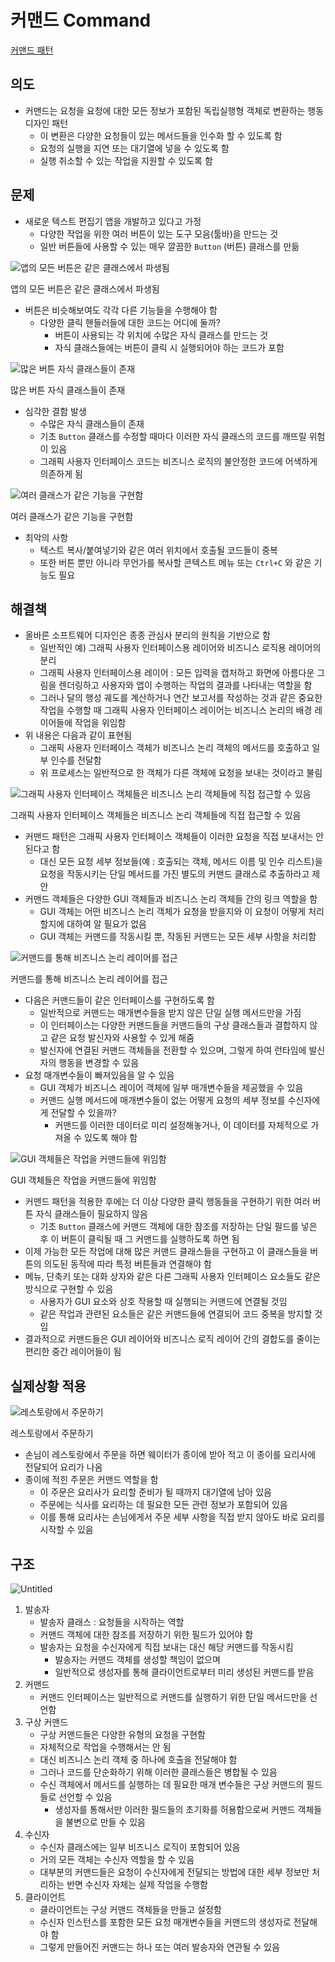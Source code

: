# 커맨드 Command

[커맨드 패턴](https://refactoring.guru/ko/design-patterns/command)

## 의도

- 커맨드는 요청을 요청에 대한 모든 정보가 포함된 독립실행형 객체로 변환하는 행동 디자인 패턴
    - 이 변환은 다양한 요청들이 있는 메서드들을 인수화 할 수 있도록 함
    - 요청의 실행을 지연 또는 대기열에 넣을 수 있도록 함
    - 실행 취소할 수 있는 작업을 지원할 수 있도록 함

## 문제

- 새로운 텍스트 편집기 앱을 개발하고 있다고 가정
    - 다양한 작업을 위한 여러 버튼이 있는 도구 모음(툴바)을 만드는 것
    - 일반 버튼들에 사용할 수 있는 매우 깔끔한 `Button` (버튼) 클래스를 만듦

![앱의 모든 버튼은 같은 클래스에서 파생됨](%E1%84%8F%E1%85%A5%E1%84%86%E1%85%A2%E1%86%AB%E1%84%83%E1%85%B3%20Command%2060d8250b8c9849e198220eb8f9781782/Untitled.png)

앱의 모든 버튼은 같은 클래스에서 파생됨

- 버튼은 비슷해보여도 각각 다른 기능들을 수행해야 함
    - 다양한 클릭 핸들러들에 대한 코드는 어디에 둘까?
        - 버튼이 사용되는 각 위치에 수많은 자식 클래스를 만드는 것
        - 자식 클래스들에는 버튼이 클릭 시 실행되어야 하는 코드가 포함

![많은 버튼 자식 클래스들이 존재](%E1%84%8F%E1%85%A5%E1%84%86%E1%85%A2%E1%86%AB%E1%84%83%E1%85%B3%20Command%2060d8250b8c9849e198220eb8f9781782/Untitled%201.png)

많은 버튼 자식 클래스들이 존재

- 심각한 결함 발생
    - 수많은 자식 클래스들이 존재
    - 기초 `Button` 클래스를 수정할 때마다 이러한 자식 클래스의 코드를 깨뜨릴 위험이 있음
    - 그래픽 사용자 인터페이스 코드는 비즈니스 로직의 불안정한 코드에 어색하게 의존하게 됨

![여러 클래스가 같은 기능을 구현함](%E1%84%8F%E1%85%A5%E1%84%86%E1%85%A2%E1%86%AB%E1%84%83%E1%85%B3%20Command%2060d8250b8c9849e198220eb8f9781782/Untitled%202.png)

여러 클래스가 같은 기능을 구현함

- 최악의 사항
    - 텍스트 복사/붙여넣기와 같은 여러 위치에서 호출될 코드들이 중복
    - 또한 버튼 뿐만 아니라 무언가를 복사할 콘텍스트 메뉴 또는 `Ctrl+C` 와 같은 기능도 필요

## 해결책

- 올바른 소프트웨어 디자인은 종종 관심사 분리의 원칙을 기반으로 함
    - 일반적인 예) 그래픽 사용자 인터페이스용 레이어와 비즈니스 로직용 레이어의 분리
    - 그래픽 사용자 인터페이스용 레이어 : 모든 입력을 캡처하고 화면에 아름다운 그림을 렌더링하고 사용자와 앱이 수행하는 작업의 결과를 나타내는 역할을 함
    - 그러나 달의 행성 궤도를 계산하거나 연간 보고서를 작성하는 것과 같은 중요한 작업을 수행할 때 그래픽 사용자 인터페이스 레이어는 비즈니스 논리의 배경 레이어들에 작업을 위임함
- 위 내용은 다음과 같이 표현됨
    - 그래픽 사용자 인터페이스 객체가 비즈니스 논리 객체의 메서드를 호출하고 일부 인수를 전달함
    - 위 프로세스는 일반적으로 한 객체가 다른 객체에 요청을 보내는 것이라고 불림

![그래픽 사용자 인터페이스 객체들은 비즈니스 논리 객체들에 직접 접근할 수 있음](%E1%84%8F%E1%85%A5%E1%84%86%E1%85%A2%E1%86%AB%E1%84%83%E1%85%B3%20Command%2060d8250b8c9849e198220eb8f9781782/Untitled%203.png)

그래픽 사용자 인터페이스 객체들은 비즈니스 논리 객체들에 직접 접근할 수 있음

- 커맨드 패턴은 그래픽 사용자 인터페이스 객체들이 이러한 요청을 직접 보내서는 안된다고 함
    - 대신 모든 요청 세부 정보들(예 : 호출되는 객체, 메서드 이름 및 인수 리스트)을 요청을 작동시키는 단일 메서드를 가진 별도의 커맨드 클래스로 추출하라고 제안
- 커맨드 객체들은 다양한 GUI 객체들과 비즈니스 논리 객체들 간의 링크 역할을 함
    - GUI 객체는 어떤 비즈니스 논리 객체가 요청을 받을지와 이 요청이 어떻게 처리할지에 대하여 알 필요가 없음
    - GUI 객체는 커맨드를 작동시킬 뿐, 작동된 커맨드는 모든 세부 사항을 처리함

![커맨드를 통해 비즈니스 논리 레이어를 접근](%E1%84%8F%E1%85%A5%E1%84%86%E1%85%A2%E1%86%AB%E1%84%83%E1%85%B3%20Command%2060d8250b8c9849e198220eb8f9781782/Untitled%204.png)

커맨드를 통해 비즈니스 논리 레이어를 접근

- 다음은 커맨드들이 같은 인터페이스를 구현하도록 함
    - 일반적으로 커맨드는 매개변수들을 받지 않은 단일 실행 메서드만을 가짐
    - 이 인터페이스는 다양한 커맨드들을 커맨드들의 구상 클래스들과 결합하지 않고 같은 요청 발신자와 사용할 수 있게 해줌
    - 발신자에 연결된 커맨드 객체들을 전환할 수 있으며, 그렇게 하여 런타임에 발신자의 행동을 변경할 수 있음
- 요청 매개변수들이 빠져있음을 알 수 있음
    - GUI  객체가 비즈니스 레이어 객체에 일부 매개변수들을 제공했을 수 있음
    - 커맨드 실행 메서드에 매개변수들이 없는 어떻게  요청의 세부 정보를 수신자에게 전달할 수 있을까?
        - 커맨드를 이러한 데이터로 미리 설정해놓거나, 이 데이터를 자체적으로 가져올 수 있도록 해야 함

![GUI 객체들은 작업을 커맨드들에 위임함](%E1%84%8F%E1%85%A5%E1%84%86%E1%85%A2%E1%86%AB%E1%84%83%E1%85%B3%20Command%2060d8250b8c9849e198220eb8f9781782/Untitled%205.png)

GUI 객체들은 작업을 커맨드들에 위임함

- 커맨드 패턴을 적용한 후에는 더 이상 다양한 클릭 행동들을 구현하기 위한 여러 버튼 자식 클래스들이 필요하지 않음
    - 기초 `Button` 클래스에 커맨드 객체에 대한 참조를 저장하는 단일 필드를 넣은 후 이 버튼이 클릭될 때 그 커맨드를 실행하도록 하면 됨
- 이제 가능한 모든 작업에 대해 많은 커맨드 클래스들을 구현하고 이 클래스들을 버튼의 의도된 동작에 따라 특정 버튼들과 연결해야 함
- 메뉴, 단축키 또는 대화 상자와 같은 다른 그래픽 사용자 인터페이스 요소들도 같은 방식으로 구현할 수 있음
    - 사용자가 GUI 요소와 상호 작용할 때 실행되는 커맨드에 연결될 것임
    - 같은 작업과 관련된 요소들은 같은 커맨드들에 연결되어 코드 중복을 방지할 것임
- 결과적으로 커맨드들은 GUI 레이어와 비즈니스 로직 레이어 간의 결합도를 줄이는 편리한 중간 레이어들이 됨

## 실제상황 적용

![레스토랑에서 주문하기](%E1%84%8F%E1%85%A5%E1%84%86%E1%85%A2%E1%86%AB%E1%84%83%E1%85%B3%20Command%2060d8250b8c9849e198220eb8f9781782/Untitled%206.png)

레스토랑에서 주문하기

- 손님이 레스토랑에서 주문을 하면 웨이터가 종이에 받아 적고 이 종이를 요리사에 전달되어 요리가 나옴
- 종이에 적힌 주문은 커맨드 역할을 함
    - 이 주문은 요리사가 요리할 준비가 될 때까지 대기열에 남아 있음
    - 주문에는 식사를 요리하는 데 필요한 모든 관련 정보가 포함되어 있음
    - 이를 통해 요리사는 손님에게서 주문 세부 사항을 직접 받지 않아도 바로 요리를 시작할 수 있음

## 구조

![Untitled](%E1%84%8F%E1%85%A5%E1%84%86%E1%85%A2%E1%86%AB%E1%84%83%E1%85%B3%20Command%2060d8250b8c9849e198220eb8f9781782/Untitled%207.png)

1. 발송자
    - 발송자 클래스 : 요청들을 시작하는 역할
    - 커맨드 객체에 대한 참조를 저장하기 위한 필드가 있어야 함
    - 발송자는 요청을 수신자에게 직접 보내는 대신 해당 커맨드를 작동시킴
        - 발송자는 커맨드 객체를 생성할 책임이 없으며
        - 일반적으로 생성자를 통해 클라이언트로부터 미리 생성된 커맨드를 받음
2. 커맨드
    - 커맨드 인터페이스는 일반적으로 커맨드를 실행하기 위한 단일 메서드만을 선언함
3. 구상 커맨드
    - 구상 커맨드들은 다양한 유형의 요청을 구현함
    - 자체적으로 작업을 수행해서는 안 됨
    - 대신 비즈니스 논리 객체 중 하나에 호출을 전달해야 함
    - 그러나 코드를 단순화하기 위해 이러한 클래스들은 병합될 수 있음
    - 수신 객체에서 메서드를 실행하는 데 필요한 매개 변수들은 구상 커맨드의 필드들로 선언할 수 있음
        - 생성자를 통해서만 이러한 필드들의 초기화를 허용함으로써 커맨드 객체들을 불변으로 만들 수 있음
4. 수신자
    - 수신자 클래스에는 일부 비즈니스 로직이 포함되어 있음
    - 거의 모든 객체는 수신자 역할을 할 수 있음
    - 대부분의 커맨드들은 요청이 수신자에게 전달되는 방법에 대한 세부 정보만 처리하는 반면 수신자 자체는 실제 작업을 수행함
5. 클라이언트
    - 클라이언트는 구상 커맨드 객체들을 만들고 설정함
    - 수신자 인스턴스를 포함한 모든 요청 매개변수들을 커맨드의 생성자로 전달해야 함
    - 그렇게 만들어진 커맨드는 하나 또는 여러 발송자와 연관될 수 있음